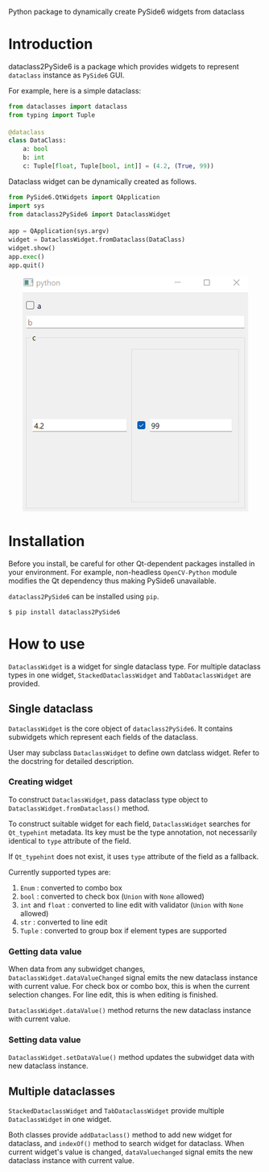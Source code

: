 Python package to dynamically create PySide6 widgets from dataclass

# Introduction

dataclass2PySide6 is a package which provides widgets to represent `dataclass` instance as `PySide6` GUI.

For example, here is a simple dataclass:

```python
from dataclasses import dataclass
from typing import Tuple

@dataclass
class DataClass:
    a: bool
    b: int
    c: Tuple[float, Tuple[bool, int]] = (4.2, (True, 99))
```

Dataclass widget can be dynamically created as follows.

```python
from PySide6.QtWidgets import QApplication
import sys
from dataclass2PySide6 import DataclassWidget

app = QApplication(sys.argv)
widget = DataclassWidget.fromDataclass(DataClass)
widget.show()
app.exec()
app.quit()
```

<div align="center">
  <img src="https://github.com/JSS95/dataclass2PySide6/raw/master/imgs/example.png"/><br>
</div>

# Installation

Before you install, be careful for other Qt-dependent packages installed in your environment.
For example, non-headless `OpenCV-Python` module modifies the Qt dependency thus making PySide6 unavailable.

`dataclass2PySide6` can be installed using `pip`.

```
$ pip install dataclass2PySide6
```

# How to use

`DataclassWidget` is a widget for single dataclass type.
For multiple dataclass types in one widget, `StackedDataclassWidget` and `TabDataclassWidget` are provided.

## Single dataclass

`DataclassWidget` is the core object of `dataclass2PySide6`. It contains subwidgets which represent each fields of the dataclass.

User may subclass `DataclassWidget` to define own datclass widget. Refer to the docstring for detailed description.

### Creating widget

To construct `DataclassWidget`, pass dataclass type object to `DataclassWidget.fromDataclass()` method.

To construct suitable widget for each field, `DataclassWidget` searches for `Qt_typehint` metadata.
Its key must be the type annotation, not necessarily identical to `type` attribute of the field.

If `Qt_typehint` does not exist, it uses `type` attribute of the field as a fallback.

Currently supported types are:

1. `Enum` : converted to combo box
2. `bool` : converted to check box (`Union` with `None` allowed)
3. `int` and `float` : converted to line edit with validator (`Union` with `None` allowed)
4. `str` : converted to line edit
5. `Tuple` : converted to group box if element types are supported

### Getting data value

When data from any subwidget changes, `DataclassWidget.dataValueChanged` signal emits the new dataclass instance with current value.
For check box or combo box, this is when the current selection changes. For line edit, this is when editing is finished.

`DataclassWidget.dataValue()` method returns the new dataclass instance with current value.

### Setting data value

`DataclassWidget.setDataValue()` method updates the subwidget data with new dataclass instance.

## Multiple dataclasses

`StackedDataclassWidget` and `TabDataclassWidget` provide multiple `DataclassWidget` in one widget.

Both classes provide `addDataclass()` method to add new widget for dataclass, and `indexOf()` method to search widget for dataclass.
When current widget's value is changed, `dataValuechanged` signal emits the new dataclass instance with current value.
